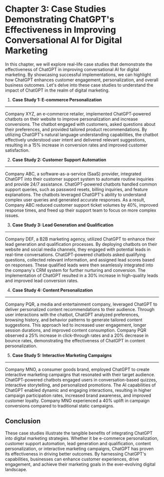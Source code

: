 Chapter 3: Case Studies Demonstrating ChatGPT's Effectiveness in Improving Conversational AI for Digital Marketing
==================================================================================================================

In this chapter, we will explore real-life case studies that demonstrate the effectiveness of ChatGPT in improving conversational AI for digital marketing. By showcasing successful implementations, we can highlight how ChatGPT enhances customer engagement, personalization, and overall business outcomes. Let's delve into these case studies to understand the impact of ChatGPT in the realm of digital marketing.

1. **Case Study 1: E-commerce Personalization**
-----------------------------------------------

Company XYZ, an e-commerce retailer, implemented ChatGPT-powered chatbots on their website to improve personalization and increase conversions. The chatbot engaged with customers, asked questions about their preferences, and provided tailored product recommendations. By utilizing ChatGPT's natural language understanding capabilities, the chatbot effectively understood user intent and delivered relevant suggestions, resulting in a 15% increase in conversion rates and improved customer satisfaction.

2. **Case Study 2: Customer Support Automation**
------------------------------------------------

Company ABC, a software-as-a-service (SaaS) provider, integrated ChatGPT into their customer support system to automate routine inquiries and provide 24/7 assistance. ChatGPT-powered chatbots handled common support queries, such as password resets, billing inquiries, and feature explanations. The chatbots leveraged ChatGPT's ability to understand complex user queries and generated accurate responses. As a result, Company ABC reduced customer support ticket volumes by 40%, improved response times, and freed up their support team to focus on more complex issues.

3. **Case Study 3: Lead Generation and Qualification**
------------------------------------------------------

Company DEF, a B2B marketing agency, utilized ChatGPT to enhance their lead generation and qualification processes. By deploying chatbots on their website and social media channels, they engaged with potential leads in real-time conversations. ChatGPT-powered chatbots asked qualifying questions, collected relevant information, and assigned lead scores based on responses. These qualified leads were then seamlessly integrated into the company's CRM system for further nurturing and conversion. The implementation of ChatGPT resulted in a 30% increase in high-quality leads and improved lead conversion rates.

4. **Case Study 4: Content Personalization**
--------------------------------------------

Company PQR, a media and entertainment company, leveraged ChatGPT to deliver personalized content recommendations to their audience. Through user interactions with the chatbot, ChatGPT analyzed preferences, browsing history, and behavior patterns to generate tailored content suggestions. This approach led to increased user engagement, longer session durations, and improved content consumption. Company PQR observed a 25% increase in click-through rates and a 20% decrease in bounce rates, demonstrating the effectiveness of ChatGPT in content personalization.

5. **Case Study 5: Interactive Marketing Campaigns**
----------------------------------------------------

Company MNO, a consumer goods brand, employed ChatGPT to create interactive marketing campaigns that resonated with their target audience. ChatGPT-powered chatbots engaged users in conversation-based quizzes, interactive storytelling, and personalized promotions. The AI capabilities of ChatGPT enabled dynamic and engaging interactions, resulting in higher campaign participation rates, increased brand awareness, and improved customer loyalty. Company MNO experienced a 40% uplift in campaign conversions compared to traditional static campaigns.

Conclusion
----------

These case studies illustrate the tangible benefits of integrating ChatGPT into digital marketing strategies. Whether it be e-commerce personalization, customer support automation, lead generation and qualification, content personalization, or interactive marketing campaigns, ChatGPT has proven its effectiveness in driving better outcomes. By harnessing ChatGPT's capabilities, businesses can enhance customer experiences, drive engagement, and achieve their marketing goals in the ever-evolving digital landscape.
